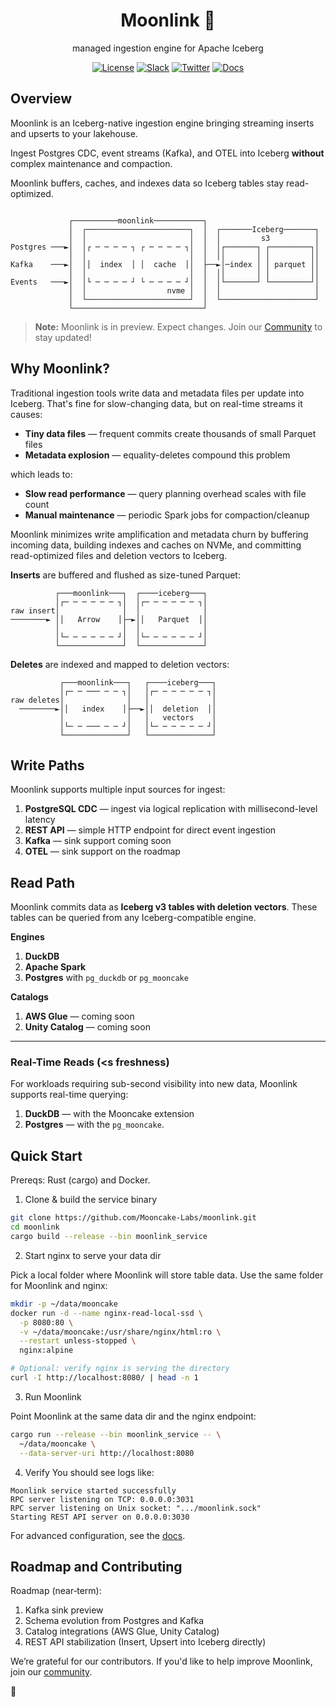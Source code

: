 <div align="center">

# Moonlink 🥮
managed ingestion engine for Apache Iceberg

[![License](https://img.shields.io/badge/License-BSL-blue)](https://github.com/Mooncake-Labs/moonlink/blob/main/LICENSE)
[![Slack](https://img.shields.io/badge/Mooncake%20Devs-purple?logo=slack)](https://join.slack.com/t/mooncake-devs/shared_invite/zt-2sepjh5hv-rb9jUtfYZ9bvbxTCUrsEEA)
[![Twitter](https://img.shields.io/twitter/url?url=https%3A%2F%2Fx.com%2Fmooncakelabs&label=%40mooncakelabs)](https://x.com/mooncakelabs)
[![Docs](https://img.shields.io/badge/docs-moonlink?style=flat&logo=readthedocs&logoColor=white)](https://docs.mooncake.dev/moonlink/intro)

</div>

<div align="left">

## Overview

Moonlink is an Iceberg-native ingestion engine bringing streaming inserts and upserts to your lakehouse.

Ingest Postgres CDC, event streams (Kafka), and OTEL into Iceberg **without** complex maintenance and compaction. 

Moonlink buffers, caches, and indexes data so Iceberg tables stay read-optimized.

```

             ┌──────────moonlink───────────┐                         
             │  ┌───────────────────────┐  │  ┌───────Iceberg───────┐
             │  │                       │  │  │         s3          │
Postgres ───►│  │┌ ─ ─ ─ ─ ┐ ┌ ─ ─ ─ ─ ┐│  │  │┌───────┐ ┌─────────┐│
             │  │                       │  │  ││       │ │         ││
Kafka    ───►│  ││  index  │ │  cache  ││  ├──►│─index │ │ parquet ││
             │  │                       │  │  ││       │ │         ││
Events   ───►│  │└ ─ ─ ─ ─ ┘ └ ─ ─ ─ ─ ┘│  │  │└───────┘ └─────────┘│
             │  │                  nvme │  │  │                     │
             │  └───────────────────────┘  │  └─────────────────────┘
             └─────────────────────────────┘                         
```

> **Note:** Moonlink is in preview. Expect changes. Join our [Community](https://join.slack.com/t/mooncakelabs/shared_invite/zt-2sepjh5hv-rb9jUtfYZ9bvbxTCUrsEEA) to stay updated!

## Why Moonlink?

Traditional ingestion tools write data and metadata files per update into Iceberg. That's fine for slow-changing data, but on real-time streams it causes:

- **Tiny data files** — frequent commits create thousands of small Parquet files  
- **Metadata explosion** — equality-deletes compound this problem

which leads to:
- **Slow read performance** — query planning overhead scales with file count
- **Manual maintenance** — periodic Spark jobs for compaction/cleanup

Moonlink minimizes write amplification and metadata churn by buffering incoming data, building indexes and caches on NVMe, and committing read-optimized files and deletion vectors to Iceberg.

**Inserts** are buffered and flushed as size-tuned Parquet:

```
          ┌───moonlink───┐  ┌────iceberg───┐
          │┌─ ─ ─ ─ ─ ─ ┐│  │┌─ ─ ─ ─ ─ ─ ┐│
raw insert│              │  │              │
────────► ││   Arrow    │├─►││   Parquet  ││
          │              │  │              │
          │└─ ─ ─ ─ ─ ─ ┘│  │└─ ─ ─ ─ ─ ─ ┘│
          └──────────────┘  └──────────────┘
```

**Deletes** are indexed and mapped to deletion vectors:

```
           ┌───moonlink───┐   ┌────iceberg───┐
           │┌─ ─ ─── ─ ─ ┐│   │┌─ ─ ─ ─ ─ ─ ┐│
raw deletes│              │   │              │
  ────────►││   index    │├──►││  deletion  ││
           │              │   │   vectors    │
           │└─ ─ ─── ─ ─ ┘│   │└─ ─ ─ ─ ─ ─ ┘│
           └──────────────┘   └──────────────┘
```

## Write Paths

Moonlink supports multiple input sources for ingest:

1. **PostgreSQL CDC** — ingest via logical replication with millisecond-level latency  
2. **REST API** — simple HTTP endpoint for direct event ingestion  
3. **Kafka** — sink support coming soon  
4. **OTEL** — sink support on the roadmap  

## Read Path

Moonlink commits data as **Iceberg v3 tables with deletion vectors**. These tables can be queried from any Iceberg-compatible engine.

**Engines**
1. **DuckDB**   
2. **Apache Spark**
3. **Postgres** with `pg_duckdb` or  `pg_mooncake`

**Catalogs**
1. **AWS Glue** — coming soon  
2. **Unity Catalog** — coming soon  

---

### Real-Time Reads (<s freshness)

For workloads requiring sub-second visibility into new data, Moonlink supports real-time querying:

1. **DuckDB** — with the Mooncake extension  
2. **Postgres** — with the `pg_mooncake`.

 
## Quick Start

Prereqs: Rust (cargo) and Docker.

1) Clone & build the service binary
```bash
git clone https://github.com/Mooncake-Labs/moonlink.git
cd moonlink
cargo build --release --bin moonlink_service
```

2) Start nginx to serve your data dir

Pick a local folder where Moonlink will store table data. Use the same folder for Moonlink and nginx:
```bash
mkdir -p ~/data/mooncake
docker run -d --name nginx-read-local-ssd \
  -p 8080:80 \
  -v ~/data/mooncake:/usr/share/nginx/html:ro \
  --restart unless-stopped \
  nginx:alpine

# Optional: verify nginx is serving the directory
curl -I http://localhost:8080/ | head -n 1
```

3) Run Moonlink

Point Moonlink at the same data dir and the nginx endpoint:
```bash
cargo run --release --bin moonlink_service -- \
  ~/data/mooncake \
  --data-server-uri http://localhost:8080
```

4) Verify
You should see logs like:
```text
Moonlink service started successfully
RPC server listening on TCP: 0.0.0.0:3031
RPC server listening on Unix socket: ".../moonlink.sock"
Starting REST API server on 0.0.0.0:3030
```

For advanced configuration, see the [docs](https://docs.mooncake.dev/moonlink/intro).


## Roadmap and Contributing
Roadmap (near‑term):
1. Kafka sink preview
2. Schema evolution from Postgres and Kafka
3. Catalog integrations (AWS Glue, Unity Catalog)
4. REST API stabilization (Insert, Upsert into Iceberg directly)

We’re grateful for our contributors. If you'd like to help improve Moonlink, join our [community](https://join.slack.com/t/mooncake-devs/shared_invite/zt-2sepjh5hv-rb9jUtfYZ9bvbxTCUrsEEA).

🥮